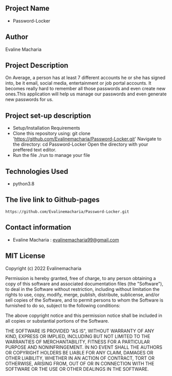 ## Project Name
* Password-Locker
## Author
 Evaline Macharia

## Project Description
On Average, a person has at least 7 different accounts he or she has signed into, be it email, social media, entertainment or job portal accounts. It becomes really hard to remember all those passwords and even create new ones.This application will help us manage our passwords and even generate new passwords for us. 


## Project set-up description
* Setup/Installation Requirements
* Clone this repository using: git clone 'https://github.com/Evalinemacharia/Password-Locker.git'
Navigate to the directory: cd Password-Locker
Open the directory with your preffered text editor.
* Run the file ./run to manage your file

## Technologies Used
+ python3.8

## The live link to Github-pages
`https://github.com/Evalinemacharia/Password-Locker.git`

## Contact information
* Evaline Macharia : evalinemacharia99@gmail.com


## MIT License

Copyright (c) 2022 Evalinemacharia

Permission is hereby granted, free of charge, to any person obtaining a copy of this software and associated documentation files (the "Software"), to deal in the Software without restriction, including without limitation the rights to use, copy, modify, merge, publish, distribute, sublicense, and/or sell copies of the Software, and to permit persons to whom the Software is furnished to do so, subject to the following conditions:

The above copyright notice and this permission notice shall be included in all copies or substantial portions of the Software.

THE SOFTWARE IS PROVIDED "AS IS", WITHOUT WARRANTY OF ANY KIND, EXPRESS OR IMPLIED, INCLUDING BUT NOT LIMITED TO THE WARRANTIES OF MERCHANTABILITY, FITNESS FOR A PARTICULAR PURPOSE AND NONINFRINGEMENT. IN NO EVENT SHALL THE AUTHORS OR COPYRIGHT HOLDERS BE LIABLE FOR ANY CLAIM, DAMAGES OR OTHER LIABILITY, WHETHER IN AN ACTION OF CONTRACT, TORT OR OTHERWISE, ARISING FROM, OUT OF OR IN CONNECTION WITH THE SOFTWARE OR THE USE OR OTHER DEALINGS IN THE SOFTWARE.


